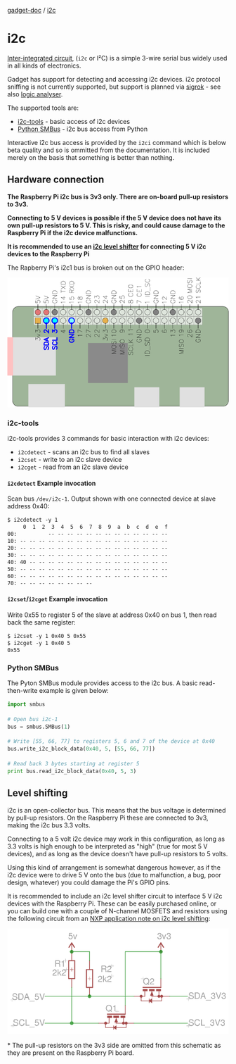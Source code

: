 [gadget-doc](/README.md) / [i2c](/i2c/index.md)

i2c
===

[Inter-integrated circuit](https://en.wikipedia.org/wiki/I%C2%B2C), (`i2c` or
I²C) is a simple 3-wire serial bus widely used in all kinds of electronics.

Gadget has support for detecting and accessing i2c devices. i2c protocol
sniffing is not currently supported, but support is planned via
[sigrok](https://sigrok.org/) - see also [logic analyser](/logic/index.md).

The supported tools are:

 * [i2c-tools](#i2c-tools) - basic access of i2c devices
 * [Python SMBus](#python-smbus) - i2c bus access from Python

Interactive i2c bus access is provided by the `i2ci` command which is below
beta quality and so is ommitted from the documentation. It is included merely
on the basis that something is better than nothing.

Hardware connection
-------------------

<b>
The Raspberry Pi i2c bus is 3v3 only. There are on-board pull-up resistors to
3v3.

Connecting to 5 V devices is possible if the 5 V device does not have its own
pull-up resistors to 5 V. This is risky, and could cause damage to the
Raspberry Pi if the i2c device malfunctions.

It is recommended to use an [i2c level shifter](#level-shifting) for connecting
5 V i2c devices to the Raspberry Pi </b>

The Rapberry Pi's i2c1 bus is broken out on the GPIO header:

![Raspberry PI i2c pins](./i2c_pins.png)

### i2c-tools

i2c-tools provides 3 commands for basic interaction with i2c devices:

   * `i2cdetect` - scans an i2c bus to find all slaves
   * `i2cset` - write to an i2c slave device
   * `i2cget` - read from an i2c slave device

#### `i2cdetect` Example invocation

Scan bus `/dev/i2c-1`. Output shown with one connected device at
slave address 0x40:
```
$ i2cdetect -y 1
     0  1  2  3  4  5  6  7  8  9  a  b  c  d  e  f
00:          -- -- -- -- -- -- -- -- -- -- -- -- --
10: -- -- -- -- -- -- -- -- -- -- -- -- -- -- -- --
20: -- -- -- -- -- -- -- -- -- -- -- -- -- -- -- --
30: -- -- -- -- -- -- -- -- -- -- -- -- -- -- -- --
40: 40 -- -- -- -- -- -- -- -- -- -- -- -- -- -- --
50: -- -- -- -- -- -- -- -- -- -- -- -- -- -- -- --
60: -- -- -- -- -- -- -- -- -- -- -- -- -- -- -- --
70: -- -- -- -- -- -- -- --
```

#### `i2cset`/`i2cget` Example invocation

Write 0x55 to register 5 of the slave at address 0x40 on bus 1, then
read back the same register:

```
$ i2cset -y 1 0x40 5 0x55
$ i2cget -y 1 0x40 5
0x55
```

### Python SMBus

The Pyton SMBus module provides access to the i2c bus. A basic read-then-write
example is given below:

```python
import smbus

# Open bus i2c-1
bus = smbus.SMBus(1)

# Write [55, 66, 77] to registers 5, 6 and 7 of the device at 0x40
bus.write_i2c_block_data(0x40, 5, [55, 66, 77])

# Read back 3 bytes starting at register 5
print bus.read_i2c_block_data(0x40, 5, 3)
```

## Level shifting

i2c is an open-collector bus. This means that the bus voltage is determined by
pull-up resistors. On the Raspberry Pi these are connected to 3v3, making the
i2c bus 3.3 volts.

Connecting to a 5 volt i2c device may work in this configuration, as long as
3.3 volts is high enough to be interpreted as "high" (true for most 5 V
devices), and as long as the device doesn't have pull-up resistors to 5 volts.

Using this kind of arrangement is somewhat dangerous however, as if the i2c
device were to drive 5 V onto the bus (due to malfunction, a bug, poor design,
whatever) you could damage the Pi's GPIO pins.

It is recommended to include an i2c level shifter circuit to interface 5 V i2c
devices with the Raspberry Pi. These can be easily purchased online, or you can
build one with a couple of N-channel MOSFETS and resistors using the following
circuit from an [NXP application note on i2c level
shifting](http://www.nxp.com/documents/application_note/AN10441.pdf):

![Level shifter circuit](./level_shift.png)

\* The pull-up resistors on the 3v3 side are omitted from this schematic as
they are present on the Raspberry Pi board.
